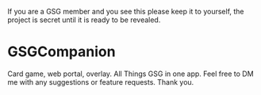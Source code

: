 


If you are a GSG member and you see this please keep it to yourself, the project is secret until it is ready to be revealed.



# GSGCompanion
Card game, web portal, overlay. All Things GSG in one app. Feel free to DM me with any suggestions or feature requests. 
Thank you.
